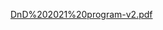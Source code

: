 [DnD%202021%20program-v2.pdf](https://boonhankoh.github.io/bhk-econ/dndworkshop2021/DnD%202021%20program-v2.pdf)
